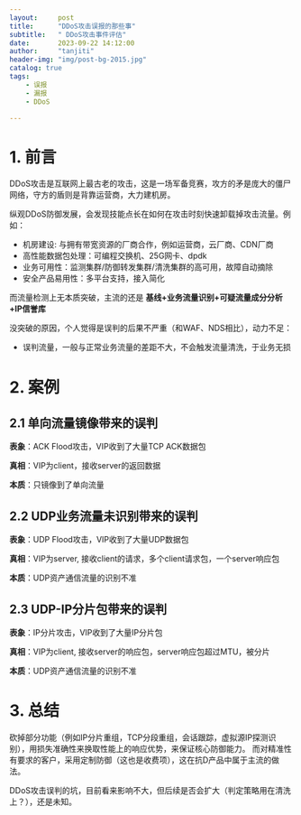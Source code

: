 ```yaml
---
layout:     post
title:      "DDoS攻击误报的那些事"
subtitle:   " DDoS攻击事件评估"
date:       2023-09-22 14:12:00
author:     "tanjiti"
header-img: "img/post-bg-2015.jpg"
catalog: true
tags:
    - 误报
    - 漏报
    - DDoS

---
```

# 1. 前言
 DDoS攻击是互联网上最古老的攻击，这是一场军备竞赛，攻方的矛是庞大的僵尸网络，守方的盾则是背靠运营商，大力建机房。

纵观DDoS防御发展，会发现技能点长在如何在攻击时刻快速卸载掉攻击流量。例如：
- 机房建设: 与拥有带宽资源的厂商合作，例如运营商，云厂商、CDN厂商
- 高性能数据包处理：可编程交换机、25G网卡、dpdk
- 业务可用性：监测集群/防御转发集群/清洗集群的高可用，故障自动摘除
- 安全产品易用性：多平台支持，接入简化

 而流量检测上无本质突破，主流的还是 **基线+业务流量识别+可疑流量成分分析+IP信誉库**

没突破的原因，个人觉得是误判的后果不严重（和WAF、NDS相比），动力不足：
- 误判流量，一般与正常业务流量的差距不大，不会触发流量清洗，于业务无损

# 2. 案例

## 2.1 单向流量镜像带来的误判

**表象**：ACK Flood攻击，VIP收到了大量TCP ACK数据包

**真相**：VIP为client，接收server的返回数据

**本质**：只镜像到了单向流量

## 2.2 UDP业务流量未识别带来的误判

**表象**：UDP Flood攻击，VIP收到了大量UDP数据包

**真相**：VIP为server, 接收client的请求，多个client请求包，一个server响应包

**本质**：UDP资产通信流量的识别不准

## 2.3 UDP-IP分片包带来的误判

**表象**：IP分片攻击，VIP收到了大量IP分片包

**真相**：VIP为client, 接收server的响应包，server响应包超过MTU，被分片

**本质**：UDP资产通信流量的识别不准
 
# 3. 总结
砍掉部分功能（例如IP分片重组，TCP分段重组，会话跟踪，虚拟源IP探测识别），用损失准确性来换取性能上的响应优势，来保证核心防御能力。
而对精准性有要求的客户，采用定制防御（这也是收费项），这在抗D产品中属于主流的做法。

DDoS攻击误判的坑，目前看来影响不大，但后续是否会扩大（判定策略用在清洗上？），还是未知。










